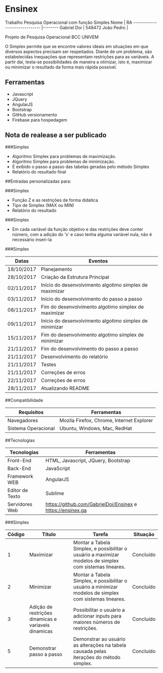 # Ensinex
Trabalho Pesquisa Operacional com função Simples
Nome							| RA
------------------------------	|--------
Gabriel Doi  	| 548472
João Pedro		| 

Projeto de Pesquisa Operacional
BCC UNIVEM

O Simplex permite que se encontre valores ideais em situações em que diversos aspectos precisam ser respeitados. Diante de um problema, são estabelecidas inequações que representam restrições para as variáveis. A partir daí, testa-se possibilidades de maneira a otimizar, isto é, maximizar ou minimizar o resultado da forma mais rápida possível.


## Ferramentas

- Javascript
- JQuery
- AngularJS
- Bootstrap
- GitHub versionamento
- Firebase para hospedagem

## Nota de realease a ser publicado

###Simplex

- Algoritmo Simplex para problemas de maximização.
- Algoritmo Simplex para problemas de minimização.
- É exibido o passo a passo das tabelas geradas pelo método Simplex
- Relatório do resultado final


##Entradas personalizadas para:

###Simplex

- Função Z e as restrições de forma didatica
- Tipo de Simplex (MAX ou MIN)
- Relatório do resultado


###Simplex

- Em cada variável da função objetivo e das restrições deve conter número, com a adição do 'x' e caso tenha alguma variável nula, não é necessário inseri-la




###Simplex

Datas 	  		  | Eventos
--------------- | ----------------------------------------------------------
18/10/2017    	| Planejamento
28/10/2017    	| Criação da Estrutura Principal
02/11/2017    	| Início do desenvolvimento algotimo simplex de maximizar
03/11/2017      | Início do desenvolvimento do passo a passo
08/11/2017  	  | Fim do desenvolvimento algotimo simplex de maximizar
09/11/2017    	| Início do desenvolvimento algotimo simplex de minimizar
15/11/2017    	| Fim do desenvolvimento algotimo simplex de minimizar
21/11/2017    	| Fim do desenvolvimento do passo a passo
21/11/2017    	| Desenvolvimento do relatório
21/11/2017    	| Testes
21/11/2017    	| Correções de erros
22/11/2017    	| Correções de erros
28/11/2017    	| Atualizando README


##Compatibilidade

Requisitos 			| Ferramentas
--------- 			| ------
Navegadores     	| Mozila Firefox, Chrome, Internet Explorer
Sistema Operacional | Ubuntu, Windows, Mac, RedHat

##Tecnologias

Tecnologias 	| Ferramentas
--------- 		| ------
Front-End     	| HTML, Javascript, JQuery, Bootstrap
Back-End    	  | JavaScript
Framework WEB   | AngularJS
Editor de Texto | Sublime
Servidores Web  | https://github.com/GabrielDoi/Ensinex e https://ensinex.ga



###Simplex

Código 		| Título 												| Tarefa 																									| Situação 
--------- 	| ------ 												| -------																									| ----------
1 			| Maximizar 											| Montar a Tabela Simplex, e possibilitar o usuário a maximizar modelos de simplex com sistemas lineares. 	| Concluído 
2 			| Minimizar 											| Montar a Tabela Simplex, e possibilitar o usuário a minimizar modelos de simplex com sistemas lineares. 	| Concluído 
3 			| Adição de restrições dinamicas e variaveis dinamicas	| Possibilitar o usuário a adicionar inputs para maiores números de restrições. 							| Concluído 
5 			| Demonstrar passo a passo 								| Demonstrar ao usuário as alterações na tabela causada pelas iterações do método simplex. 					| Concluído
